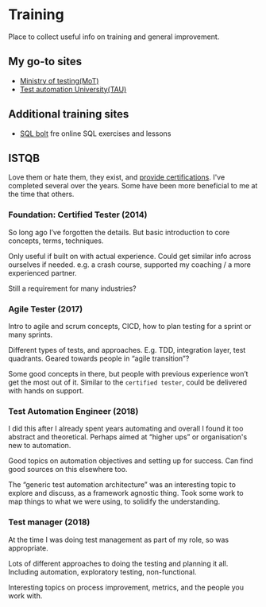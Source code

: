 # Training
Place to collect useful info on training and general improvement.

## My go-to sites
- [Ministry of testing(MoT)][1]
- [Test automation University(TAU)][2]


## Additional training sites
- [SQL bolt][4] fre online SQL exercises and lessons


## ISTQB

Love them or hate them, they exist, and [provide certifications][3]. I've completed several over the years. Some have been more beneficial to me at the time that others. 

### Foundation: Certified Tester (2014)

So long ago I’ve forgotten the details. But basic introduction to core concepts, terms, techniques.

Only useful if built on with actual experience. Could get similar info across ourselves if needed. e.g. a crash course, supported my coaching / a more experienced partner.

Still a requirement for many industries?

### Agile Tester (2017)

Intro to agile and scrum concepts, CICD, how to plan testing for a sprint or many sprints. 

Different types of tests, and approaches. E.g. TDD, integration layer, test quadrants. Geared towards people in “agile transition”? 

Some good concepts in there, but people with previous experience won’t get the most out of it. Similar to the `certified tester`, could be delivered with hands on support.


### Test Automation Engineer (2018)

I did this after I already spent years automating and overall I found it too abstract and theoretical. Perhaps aimed at “higher ups” or organisation's new to automation. 

Good topics on automation objectives and setting up for success. Can find good sources on this elsewhere too. 

The “generic test automation architecture” was an interesting topic to explore and discuss, as a framework agnostic thing. Took some work to map things to what we were using, to solidify the understanding. 


### Test manager (2018)
At the time I was doing test management as part of my role, so was appropriate. 

Lots of different approaches to doing the testing and planning it all. Including automation, exploratory testing, non-functional. 

Interesting topics on process improvement, metrics, and the people you work with.


[1]: https://www.ministryoftesting.com/
[2]: https://testautomationu.applitools.com/
[3]: https://www.istqb.org/certifications/certification-list\
[4]: https://sqlbolt.com/
